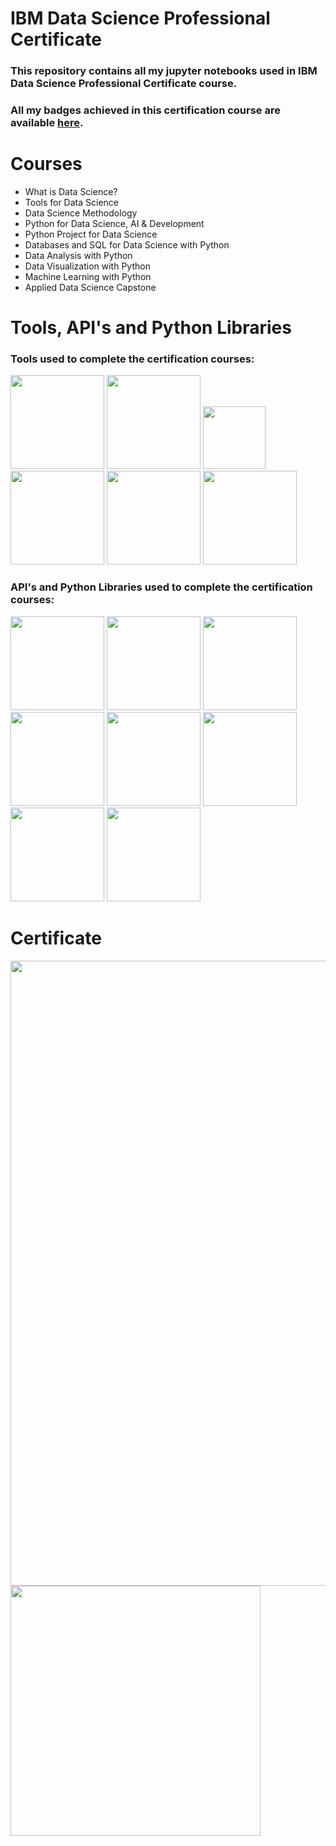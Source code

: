 # IBM Data Science Professional Certificate

### This repository contains all my jupyter notebooks used in IBM Data Science Professional Certificate course. 


### All my badges achieved in this certification course are available [here](https://www.credly.com/users/themistocles-negreiros/badges).

# Courses 
* What is Data Science?
* Tools for Data Science
* Data Science Methodology
* Python for Data Science, AI & Development
* Python Project for Data Science
* Databases and SQL for Data Science with Python
* Data Analysis with Python
* Data Visualization with Python
* Machine Learning with Python
* Applied Data Science Capstone

# Tools, API's and Python Libraries
### Tools used to complete the certification courses:

<p float="left">
<img src='https://user-images.githubusercontent.com/40517814/210185231-81f96f83-f32f-4e82-b689-5dfb20fbc019.png' width='150' />
<img src='https://user-images.githubusercontent.com/40517814/210186385-7ba6d944-155e-4dea-a619-048385831412.png' width='150' />
<img src='https://user-images.githubusercontent.com/40517814/210185393-3cb9523a-b7a3-400a-bf7b-dd789d214110.png' width='100' />
<img src='https://user-images.githubusercontent.com/40517814/210185437-197d8780-850d-488e-a014-315e6ddbf9aa.png' width='150' /> 
<img src='https://user-images.githubusercontent.com/40517814/210185472-7325306a-1529-4570-a1ca-9efe950427af.png' width='150' />
<img src='https://user-images.githubusercontent.com/40517814/210185516-27086530-30da-4861-b931-ed1f797e6ceb.png' width='150' /> 
</p>

### API's and Python Libraries used to complete the certification courses:
<p float="left">
<img src='https://user-images.githubusercontent.com/40517814/210186347-12db3ea7-ec84-4123-bdbb-36d993e01663.png' width='150' />
<img src='https://user-images.githubusercontent.com/40517814/210186359-4e849753-5ecf-42e6-9d57-39da2675395f.png' width='150' />
<img src='https://user-images.githubusercontent.com/40517814/210186537-cf1295d1-4f5f-4fb3-a501-d7196de338a6.png' width='150' />
<img src='https://user-images.githubusercontent.com/40517814/210186568-e0dd65b6-bb37-4c40-b5f3-92031d577853.png' width='150' />
<img src='https://user-images.githubusercontent.com/40517814/210186365-edc8755c-e3b0-4215-a4a6-c57e2d261b4e.png' width='150' />
<img src='https://user-images.githubusercontent.com/40517814/210186369-b827ee0c-8e49-4788-9538-f966230fc487.png' width='150' />
<img src='https://user-images.githubusercontent.com/40517814/210186520-cd8adb10-eaf3-4847-bda2-39f942cefbd0.png' width='150' />
<img src='https://user-images.githubusercontent.com/40517814/210186523-3c876bc5-c53c-4913-a4a1-d5fa01eb44ef.png' width='150' />

</p>


# Certificate
<p float="center">
<img src='https://user-images.githubusercontent.com/40517814/210136708-2d0ffbf4-e509-4cce-91ff-5a01687b7dae.png' width='1000' />

<img src='https://images.credly.com/size/680x680/images/28944969-813a-43b9-944f-7910111ce764/Professional_Certificate_-_Data_Science.png' width='400' />

</p>






